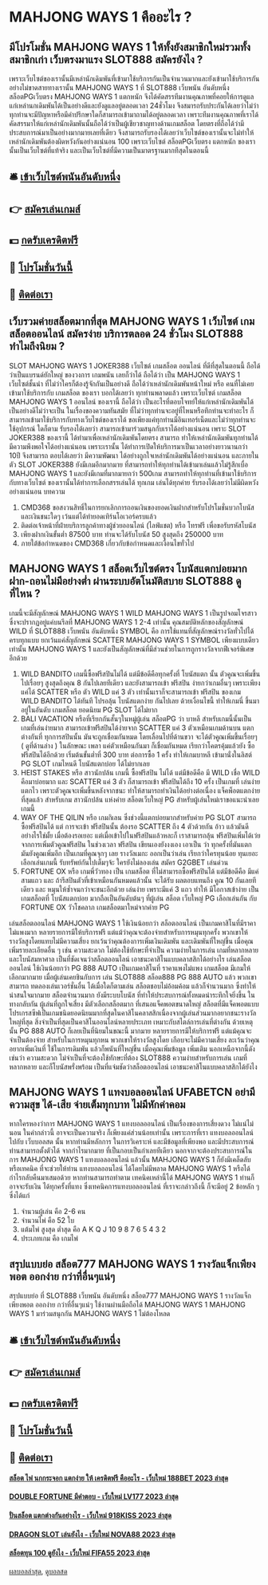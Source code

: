 # MAHJONG WAYS 1 คืออะไร ?
## มีโปรโมชั่น MAHJONG WAYS 1 ให้ทั้งยังสมาชิกใหม่รวมทั้งสมาชิกเก่า เว็บตรงมาแรง SLOT888 สมัครยังไง ?
เพราะเว็บไซต์ของเรานั้นมีเหล่านักเดิมพันที่เข้ามาใช้บริการกันเป็นจำนวนมากและยังเข้ามาใช้บริการกันอย่างไม่ขาดสายทางเรานั้น MAHJONG WAYS 1 ที่ SLOT888 เว็บพนัน อันดับหนึ่ง สล็อตPGเว็บตรง MAHJONG WAYS 1 แตกหนัก จึงได้คัดสรรทีมงานคุณภาพที่คอยให้การดูแลแก่เหล่านกเดิมพันได้เป็นอย่างดีและยังดูแลอยู่ตลอดเวลา 24ชั่วโมง จึงสมารถรับประกันได้เลยว่าไม่ว่าทุกท่านจะมีปัญหาหรือมีคำปรึกษาใดก็สามารถเข้ามาถามได้อยู่ตลอดเวลา เพราะทีมงานคุณภาพที่เราได้คัดสรรมาให้แก่เหล่านักเดิมพันนั้นถือได้ว่าเป็นผู้เชียวชาญทางด้านเกมสล็อต โดยตรงที่ถือได้ว่ามีประสบการณ์มาเป็นอย่างมากมายเลยที่เดียว จึงสามารถรับรองได้เลยว่าเว็บไซต์ของเรานั้นจะไม่ทำให้เหล่านักเดิมพันต้องผิดหวังกันอย่างแน่นอน 100 เพราะเว็บไซต์ สล็อตPGเว็บตรง แตกหนัก ของเรานั้นเป็นเว็บไซต์ที่แท้จริง และเป็นเว็บไซต์ที่มีความเป็นมาตรฐานมากทีสุดในตอนนี้

## 🛎 [เข้าเว็บไซต์พนันอันดับหนึ่ง](https://bit.ly/3SdLNi2)
## 👉 [สมัครเล่นเกมส์](https://bit.ly/3SdLNi2)
## 💵 [กดรับเครดิตฟรี](https://bit.ly/3dyRKHj)
## 👑 [โปรโมชั่นวันนี้](https://bit.ly/3dyRKHj)
## 📱 [ติดต่อเรา](https://bit.ly/3dyRKHj)

## เว็บรวมค่ายสล็อตมากที่สุด MAHJONG WAYS 1 เว็บไซต์ เกมสล็อตออนไลน์ สมัครง่าย บริการตลอด 24 ชั่วโมง SLOT888 ทำไมถึงนิยม ?
SLOT MAHJONG WAYS 1 JOKER388 เว็บไซต์ เกมสล็อต ออนไลน์ ที่ดีที่สุดในตอนนี้ ถือได้ว่าเป็นแบรนด์ยักใหญ่ ของวงการ เกมพนัน เลยก็ว่าได้ ถือได้ว่า เป็น MAHJONG WAYS 1 เว็บไซต์ชั้นนำ ที่ไม่ว่าใครก็ต้องรู้จักกันเป็นอย่างดี ถือได้ว่าเหล่านักเดิมพันหน้าใหม่ หรือ คนที่ไม่เคยเข้ามาใช้บริการกับ เกมสล็อต ของเรา บอกได้เลยว่า ทุกท่านพลาดแล้ว เพราะเว็บไซต์ เกมสล็อต MAHJONG WAYS 1 ออนไลน์ ของเรานี้ ถือได้ว่า เป็นอะไรที่ตอบโจทย์ให้แก่เหล่านักเดิมพันได้เป็นอย่างดีไม่ว่าจะเป็น ในเรื่องของความทันสมัย ที่ไม่ว่าทุกท่านจะอยู่ที่ไหนหรือทึกท่านจะทำอะไร ก็สามารถเข้ามาใช้บริการกับทางเว็บไซต์ของเราได้ ขอเพียงแค่ทุกท่านมีอินเทอร์เน็ตและไม่ว่าทุกท่านจะใช้อุปกรณ์ ใดก็ตาม รับรองได้เลยว่า สามารถเข้ามาร่วมสนุกกับเราได้อย่างแน่นอน เพราะ SLOT JOKER388 ของเรานี้ ได้ทำมาเพื่อเหล่านักเดิมพันโดยตรง สามารถ ทำให้เหล่านักเดิมพันทุกท่านได้มีความพึงพอใจได้อย่างแน่นอน เพราะเรานั้น ได้ทำการเปิดให้บริการมาเป็นเวลาอย่างยาวนานกว่า 10ปี จึงสามารถ ตอบได้เลยว่า มีความพัฒนา ได้อย่างถูกใจเหล่านักเดิมพันได้อย่างแน่นอน และภายในตัว SLOT JOKER388 ยังมีเกมอีกมากมาย ที่สามารถทำให้ทุกท่านได้เข้ามาเล่นแล้วไม่รู้สึกเบื่อ MAHJONG WAYS 1 และยังมีเกมที่มากมายกว่า 500เกม สามารถทำให้ทุกท่านที่เข้ามาใช้บริการกับทางเว็บไซต์ ของเรานั้นได้ทำการเลือกสรรเล่นได้ ทุกเกม เล่นได้ทุกค่าย รับรองได้เลยว่าไม่มีผิดหวังอย่างแน่นอน
บทความ
1. CMD368 ขอสงวนสิทธิ์ในการยกเลิกการถอนเงินของยอดเงินฝากสำหรับโปรโมชั่นบวกโบนัสและเงินชนะใดๆ เว้นแต่ได้ทำยอดเทิร์นโอเวอร์ครบแล้ว
2. ติดต่อเจ้าหน้าที่ฝ่ายบริการลูกค้าทางผู้ช่วยออนไลน์ (ไลฟ์แชต) หรือ โทรฟรี เพื่อขอรับรหัสโบนัส
3. เพียงฝากเงินขั้นต่ำ 87500 บาท ท่านจะได้รับโบนัส 50 สูงสุดถึง 250000 บาท
4. ภายใต้ข้อกำหนดของ CMD368 เกี่ยวกับข้อกำหนดและเงื่อนไขทั่วไป

## MAHJONG WAYS 1 สล็อตเว็บไซต์ตรง โบนัสแตกบ่อยมาก ฝาก-ถอนไม่มีอย่างต่ำ ผ่านระบบอัตโนมัติสบาย SLOT888 ดูที่ไหน ?
เกมนี้จะมีสัญลักษณ์ MAHJONG WAYS 1 WILD MAHJONG WAYS 1 เป็นรูปจอมโจรสาว ซึ่งจะปรากฏอยู่แค่บนรีลที่ MAHJONG WAYS 1 2-4 เท่านั้น คุณสมบัติหลักของสัญลักษณ์ WILD ที่ SLOT888 เว็บพนัน อันดับหนึ่ง SYMBOL คือ การใช้แทนที่สัญลักษณ์รางวัลทั่วไปได้ครบทุกแบบ ยกเว้นแค่สัญลักษณ์ SCATTER MAHJONG WAYS 1 SYMBOL เพียงแบบเดียวเท่านั้น MAHJONG WAYS 1 และยังเป็นสัญลักษณ์ที่มีส่วนช่วยในการถูกรางวัลจากฟีเจอร์พิเศษอีกด้วย
1. WILD BANDITO เกมนี้ซื้อฟรีสปินไม่ได้ แต่มีข้อดีคือทุกครั้งที่ โบนัสแตก นั้น ตัวคูณจะเพิ่มขึ้นไปเรื่อยๆ สูงสุดถึงคุณ 8 กันไปเลยทีเดียว และยังสามารถเข้า ฟรีสปิน ง่ายกว่าเกมอื่นๆ เพราะเพียงแค่ได้ SCATTER หรือ ตัว WILD แค่ 3 ตัว เท่านั้นเราก็จะสามารถเข้า ฟรีสปิน ของเกม WILD BANDITO ได้ทันที ไปรอลุ้น โบนัสแตกง่าย กันไปเลย ด้วยเงื่อนไขนี้ ทำให้เกมนี่ ขึ้นมาอยู่ในอันดับ เกมสล็อต ยอดนิยม PG SLOT ได้ไม่ยาก
2. BALI VACATION หรือที่เรียกกันสั้นๆในหมู่ผู้เล่น สล็อตPG ว่า บาหลี สำหรับเกมนี้นั้นเป็นเกมที่เล่นง่ายมาก สามารถเข้าฟรีสปินได้ง่ายจาก SCATTER แค่ 3 ตัวเหมือนเกมด้านบน แตกต่างกันที่ ทุกการสปินนั้น มันจะถูกเชื่อมกันหมด โดยเลื่อนไปที่ด้านขวา จะได้ตัวคูณเพิ่มขึ้นเรื่อยๆ ( ดูที่ด้านล่าง ) ในลักษณะ เพลา แค่ตัวเหมือนกันมา ก็เชื่อมกันหมด เรียกว่าโคตรคุ้มแล้วยัง ซื้อฟรีสปินได้อีกด้วย เริ่มต้นขั้นต่ำที่ 300 บาท ต่อการซื้อ 1 ครั้ง ทำให้เกมบาหลี เข้ามานั่งในลิสต์ PG SLOT เกมไหนดี โบนัสแตกบ่อย ได้ไม่ยากเลย
3. HEIST STAKES หรือ สาวนักปล้น เกมนี้ ซื้อฟรีสปิน ไม่ได้ แต่มีข้อดีคือ มี WILD เชื่อ WILD คือมาบ่อยมาก และ SCATTER แค่ 3 ตัว ก็สามารถเข้า ฟรีสปินได้ถึง 10 ครั้ง เป็นเกมที่ เล่นง่ายแตกไว เพราะตัวคูณจะเพิ่มขึ้นหลังจากชนะ ทำให้สามารถทำเงินได้อย่างต่อเนื่อง แจ็คพ็อตแตกง่าย ที่สุดแล้ว สำหรับเกม สาวนักปล้น แห่งค่าย สล็อตเว็บใหญ่ PG สำหรับผู้เล่นใหม่เราขอแนะนำเลยเกมนี้
4. WAY OF THE QILIN หรือ เกมกิเลน ซึ่งช่วงนี้แตกบ่อยมากสำหรับค่าย PG SLOT สามารถซื้อฟรีสปินได้ แต่ การจะเข้า ฟรีสปินนั้น ต้องรอ SCATTER ถึง 4 ตัวด้วยกัน อ้าว แล้วมันดีอย่างไรใช่มั้ย เมื่อต้องรอเยอะ แต่เมื่อเข้าไปในฟรีสปินแล้วหละก็ เราสามารถลุ้น ฟรีสปินเพิ่มได้เว่ย จากการเพิ่มตัวคูณฟรีสปิน ในช่วงเวลา ฟรีสปิน เขียนเองยังงงเอง เอาเป็น ว่า ทุกครั้งที่มันแตก มันยังคูณเพิ่มอีก เป็นเกมที่คูณจุกๆ เลย รางวัลเมกะ ออกเป็นว่าเล่น เรียกว่าใครทุนน้อย ทุนเยอะ เลือกเล่นเกมนี้ รับทรัพย์กันไปเต็มๆจ้ะ ใครยังไม่ลองเล่น สมัคร G2GBET เล่นด่วน
5. FORTUNE OX หรือ เกมพี่วัวทอง เป็น เกมสล็อต ที่ไม่สามารถซื้อฟรีสปินได้ แต่มีข้อดีคือ มีแค่สามแถว และ ถ้ารีสปินตัวที่เข้าเหมือนกันหมดแล้วนั้น จะได้รับ ผลตอบแทนถึง คูณ 10 กันเลยทีเดียว และ หมุนให้ซ้ำจนกว่าจะชนะอีกด้วย เล่นง่าย เพราะมีแค่ 3 แถว ทำให้ มีโอกาสเข้าง่าย เป็น เกมสล็อตที่ โบนัสแตกบ่อย มากถือเป็นอันดับต้นๆ ที่ผู้เล่น สล็อต เว็บใหญ่ PG เลือกเล่นกัน กับ FORTUNE OX วัวโชคลาภ เกมสล็อตมาใหม่จากค่าย PG

เล่นสล็อตออนไลน์ MAHJONG WAYS 1 ใช้เงินน้อยกว่า สล็อตออนไลน์ เป็นเกมคาสิโนที่มีราคาไม่แพงมาก หลายรายการมีให้บริการฟรี แต่แม้ว่าคุณจะต้องจ่ายสำหรับการหมุนทุกครั้ง พวกเขาให้รางวัลสูงโดยแทบไม่มีความเสี่ยง ยกเว้นว่าคุณต้องการเพิ่มเงินเดิมพัน และเดิมพันที่ใหญ่ขึ้น เมื่อคุณเพิ่มรายละเอียดอื่น ๆ เช่น ความสะดวก ไม่ต้องใช้ทักษะที่จำเป็น ความง่ายในการเล่น เกมที่หลากหลาย และโบนัสมหาศาล เป็นที่ชัดเจนว่าสล็อตออนไลน์ เอาชนะคาสิโนแบบคลาสสิกได้อย่างไร เล่นสล็อตออนไลน์ ใช้เงินน้อยกว่า PG 888 AUTO เป็นเกมคาสิโนที่ ราคาแพงไม่แพง
เกมสล็อต มีเกมให้เลือกมากมาย เมื่อผู้เล่นเคยชินกับการ เล่น SLOT888 สล็อต888 PG 888 AUTO แล้ว พวกเขาสามารถ ทดลองเล่นเวอร์ชั่นอื่น ได้เมื่อใดก็ตามเล่น สล็อตชอบไม่อ้อมค้อม แล้วก็จำนวนมาก ซึ่งทำให้น่าสนใจมากมาย สล็อตจำนวนมาก ยังมีระบบโบนัส ที่ทำให้ประสบการณ์ทั้งหมดน่าระทึกใจยิ่งขึ้น ในทางกลับกัน ผู้เล่นที่ถูกใจเสี่ยง มีตัวเลือกสล็อตมาก ที่เสนอแจ็คพอตขนาดใหญ่ สล็อตที่มีแจ็คพอตแบบโปรเกรสซีฟเป็นเกมชนิดยอดนิยมมากที่สุดในคาสิโนคลาสสิกเนื่องจากผู้เล่นส่วนมากอยากชนะรางวัลใหญ่ที่สุด สิ่งจำเป็นที่สุดเป็นคาสิโนออนไลน์หลายประเภท เหมาะกับสไตล์การเล่นที่ต่างกัน ด้วยเหตุนั้น PG 888 AUTO ก็เลยเป็นที่นิยมในขณะนี้
มากมาย หลายรายการมีให้บริการฟรี แต่แม้คุณจะจำเป็นต้องจ่าย สำหรับในการหมุนทุกหน พวกเขาให้รางวัลสูงโดย เกือบจะไม่มีความเสี่ยง ละเว้นว่าคุณอยากเพิ่มเงินที่ ใช้ในการเดิมพัน แล้วก็พนันที่ใหญ่ขึ้น เมื่อคุณเพิ่มข้อมูล เพิ่มเติม นอกเหนือจากนี้ดังเช่นว่า ความสะดวก ไม่จำเป็นที่จะต้องใช้ทักษะที่ต้อง SLOT888 ความง่ายสำหรับการเล่น เกมที่หลากหลาย และก็โบนัสพรั่งพร้อม เป็นที่แจ่มชัดว่าสล็อตออนไลน์ เอาชนะคาสิโนแบบคลาสสิกได้ยังไง

## MAHJONG WAYS 1 แทงบอลออนไลน์ UFABETCN อย่ามีความสุข ได้-เสีย จ่ายเต็มทุกบาท ไม่มีหักค่าคอม
หากใครหองว่าการ MAHJONG WAYS 1 แทงบอลออนไลน์ เป็นเรื่องของการเสี่ยงดวง ไม่แน่ไม่นอน ในคำกล่าวนี้ อาจจะเป็นความจริง ก็เพียงแค่ส่วนน้อยเท่านั้น เพราะการที่เรา แทงบอลออนไลน์ ไปกับ เว็บบอลสด นั้น หากท่านมีหลักการ ในการวิเคราะห์ และมีข้อมูลที่เพียงพอ และมีประสบการณ์ ท่านสามารถตั้งตัวได้ จากกำไรมากมาย ที่เป็นกอบเป็นกำเลยทีเดียว นอกจากจะต้องประสบการณ์ในการ MAHJONG WAYS 1 แทงบอลออนไลน์ แล้วนั้น MAHJONG WAYS 1 ก็ยังมีเคล็ดลับ หรือเทคนิค ที่จะช่วยให้ท่าน แทงบอลออนไลน์ ได้โดยไม่มีพลาด MAHJONG WAYS 1 หรือได้กำไรกลับคืนมาเสมอด้วย หากท่านสามารถทำตาม เทคนิคเหล่านี้ได้ MAHJONG WAYS 1 ท่านก็อาจจะรับเงิน ได้ทุกครั้งที่แทง ซึ่งเทคนิคการแทงบอลออนไลน์ ที่เราจะกล่าวถึงนี้ ก็จะมีอยู่ 2 ข้อหลัก ๆ ซึ่งได้แก่
1. จำนวนผู้เล่น คือ 2-6 คน
2. จำนวนไพ่ คือ 52 ใบ
3. แต้มไพ่ สูงสุด ต่ำสุด คือ A K Q J 10 9 8 7 6 5 4 3 2
4. ประเภทเกม คือ เกมไพ่

## สรุปแบบย่อ สล็อต777 MAHJONG WAYS 1 รางวัลแจ็กเพียงพอต ออกง่าย กว่าที่อื่นๆแน่ๆ
สรุปแบบย่อ ที่ SLOT888 เว็บพนัน อันดับหนึ่ง สล็อต777 MAHJONG WAYS 1 รางวัลแจ็กเพียงพอต ออกง่าย กว่าที่อื่นๆแน่ๆ ใช้งานผ่านมือถือได้ MAHJONG WAYS 1 MAHJONG WAYS 1 มาร่วมสนุกกัน MAHJONG WAYS 1 ไม่ต้องโหลด

## 🛎 [เข้าเว็บไซต์พนันอันดับหนึ่ง](https://bit.ly/3SdLNi2)
## 👉 [สมัครเล่นเกมส์](https://bit.ly/3SdLNi2)
## 💵 [กดรับเครดิตฟรี](https://bit.ly/3dyRKHj)
## 👑 [โปรโมชั่นวันนี้](https://bit.ly/3dyRKHj)
## 📱 [ติดต่อเรา](https://bit.ly/3dyRKHj)

#### [สล็อต ไพ่ นกกระจอก แตกง่าย ให้ เครดิตฟรี คืออะไร - เว็บใหม่ 188BET 2023 ล่าสุด](https://atom.io/themes/สล็อต%20ไพ่%20นกกระจอก%20แตกง่าย%20ให้%20เครดิตฟรี%20คืออะไร%20-%20เว็บใหม่%20188bet%202023%20ล่าสุด)
#### [DOUBLE FORTUNE มีคำตอบ - เว็บใหม่ LV177 2023 ล่าสุด](https://atom.io/themes/double%20fortune%20มีคำตอบ%20-%20เว็บใหม่%20lv177%202023%20ล่าสุด)
#### [ปั่นสล็อต แตกต่างกันอย่างไร - เว็บใหม่ 918KISS 2023 ล่าสุด](https://atom.io/themes/ปั่นสล็อต%20แตกต่างกันอย่างไร%20-%20เว็บใหม่%20918kiss%202023%20ล่าสุด)
#### [DRAGON SLOT เล่นยังไง - เว็บใหม่ NOVA88 2023 ล่าสุด](https://atom.io/themes/dragon%20slot%20เล่นยังไง%20-%20เว็บใหม่%20nova88%202023%20ล่าสุด)
#### [สล็อตทุน 100 ดูยังไง - เว็บใหม่ FIFA55 2023 ล่าสุด](https://atom.io/themes/สล็อตทุน%20100%20ดูยังไง%20-%20เว็บใหม่%20fifa55%202023%20ล่าสุด)

[ผลบอลล่าสุด](https://siamsport.tv "ผลบอลล่าสุด"), [ดูบอลสด](https://siamsport.tv/ดูบอลสด "ดูบอลสด")